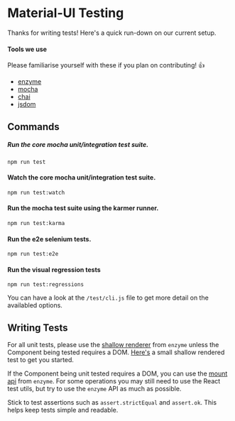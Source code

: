 # Material-UI Testing

Thanks for writing tests! Here's a quick run-down on our current setup.

#### Tools we use

Please familiarise yourself with these if you plan on contributing! :+1:

 - [enzyme](https://github.com/airbnb/enzyme)
 - [mocha](https://mochajs.org)
 - [chai](http://chaijs.com)
 - [jsdom](https://github.com/tmpvar/jsdom)


## Commands

##### Run the core mocha unit/integration test suite.
`npm run test`

#### Watch the core mocha unit/integration test suite.
`npm run test:watch`

#### Run the mocha test suite using the karmer runner.
`npm run test:karma`

#### Run the e2e selenium tests.
`npm run test:e2e`

#### Run the visual regression tests
`npm run test:regressions`

You can have a look at the `/test/cli.js` file to get more detail on the availabled options.

## Writing Tests

For all unit tests, please use the [shallow renderer](https://github.com/airbnb/enzyme/blob/master/docs/api/shallow.md) from `enzyme` unless the Component being tested requires a DOM. [Here's](https://github.com/callemall/material-ui/blob/master/src/Avatar/Avatar.spec.js) a small shallow rendered test to get you started.

If the Component being unit tested requires a DOM, you can use the [mount api](https://github.com/airbnb/enzyme/blob/master/docs/api/mount.md) from `enzyme`. For some operations you may still need to use the React test utils, but try to use the `enzyme` API as much as possible.

Stick to test assertions such as `assert.strictEqual` and `assert.ok`. This helps keep tests simple and readable.
